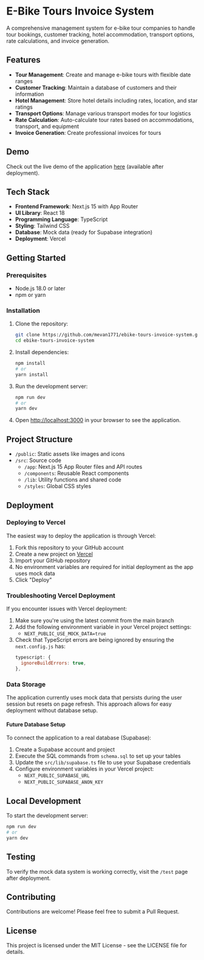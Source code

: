 # E-Bike Tours Invoice System

A comprehensive management system for e-bike tour companies to handle tour bookings, customer tracking, hotel accommodation, transport options, rate calculations, and invoice generation.

## Features

- **Tour Management**: Create and manage e-bike tours with flexible date ranges
- **Customer Tracking**: Maintain a database of customers and their information
- **Hotel Management**: Store hotel details including rates, location, and star ratings
- **Transport Options**: Manage various transport modes for tour logistics
- **Rate Calculation**: Auto-calculate tour rates based on accommodations, transport, and equipment
- **Invoice Generation**: Create professional invoices for tours

## Demo

Check out the live demo of the application [here](https://ebike-tours-invoice-system.vercel.app/) (available after deployment).

## Tech Stack

- **Frontend Framework**: Next.js 15 with App Router
- **UI Library**: React 18
- **Programming Language**: TypeScript
- **Styling**: Tailwind CSS
- **Database**: Mock data (ready for Supabase integration)
- **Deployment**: Vercel

## Getting Started

### Prerequisites

- Node.js 18.0 or later
- npm or yarn

### Installation

1. Clone the repository:
   ```bash
   git clone https://github.com/mevan1771/ebike-tours-invoice-system.git
   cd ebike-tours-invoice-system
   ```

2. Install dependencies:
   ```bash
   npm install
   # or
   yarn install
   ```

3. Run the development server:
   ```bash
   npm run dev
   # or
   yarn dev
   ```

4. Open [http://localhost:3000](http://localhost:3000) in your browser to see the application.

## Project Structure

- `/public`: Static assets like images and icons
- `/src`: Source code
  - `/app`: Next.js 15 App Router files and API routes
  - `/components`: Reusable React components
  - `/lib`: Utility functions and shared code
  - `/styles`: Global CSS styles

## Deployment

### Deploying to Vercel

The easiest way to deploy the application is through Vercel:

1. Fork this repository to your GitHub account
2. Create a new project on [Vercel](https://vercel.com)
3. Import your GitHub repository
4. No environment variables are required for initial deployment as the app uses mock data
5. Click "Deploy"

### Troubleshooting Vercel Deployment

If you encounter issues with Vercel deployment:

1. Make sure you're using the latest commit from the main branch
2. Add the following environment variable in your Vercel project settings:
   - `NEXT_PUBLIC_USE_MOCK_DATA=true`
3. Check that TypeScript errors are being ignored by ensuring the `next.config.js` has:
   ```js
   typescript: {
     ignoreBuildErrors: true,
   },
   ```

### Data Storage

The application currently uses mock data that persists during the user session but resets on page refresh. This approach allows for easy deployment without database setup.

#### Future Database Setup

To connect the application to a real database (Supabase):

1. Create a Supabase account and project
2. Execute the SQL commands from `schema.sql` to set up your tables
3. Update the `src/lib/supabase.ts` file to use your Supabase credentials
4. Configure environment variables in your Vercel project:
   - `NEXT_PUBLIC_SUPABASE_URL`
   - `NEXT_PUBLIC_SUPABASE_ANON_KEY`

## Local Development

To start the development server:

```bash
npm run dev
# or
yarn dev
```

## Testing

To verify the mock data system is working correctly, visit the `/test` page after deployment.

## Contributing

Contributions are welcome! Please feel free to submit a Pull Request.

## License

This project is licensed under the MIT License - see the LICENSE file for details.